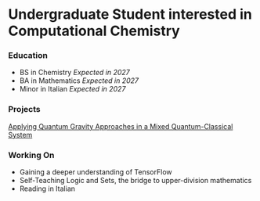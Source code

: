 # Undergraduate Student interested in Computational Chemistry

### Education
- BS in Chemistry _Expected in 2027_
- BA in Mathematics _Expected in 2027_
- Minor in Italian _Expected in 2027_

### Projects
[Applying Quantum Gravity Approaches in a Mixed Quantum-Classical System](https://github.com/ralph-tyrell/healed-sc-sim)

### Working On
 
 - Gaining a deeper understanding of TensorFlow
 - Self-Teaching Logic and Sets, the bridge to upper-division mathematics
 - Reading in Italian
